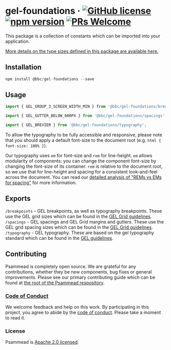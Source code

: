 # gel-foundations &middot; [![GitHub license](https://img.shields.io/badge/license-Apache%202.0-blue.svg)](https://github.com/BBC-News/psammead/blob/latest/LICENSE) [![npm version](https://img.shields.io/npm/v/@bbc/gel-foundations.svg)](https://www.npmjs.com/package/@bbc/gel-foundations) [![PRs Welcome](https://img.shields.io/badge/PRs-welcome-brightgreen.svg)](https://github.com/BBC-News/psammead/blob/latest/CONTRIBUTING.md)

This package is a collection of constants which can be imported into your application.

[More details on the type sizes defined in this package are available here.](./typography_sizes_web.md)

## Installation

```jsx
npm install @bbc/gel-foundations --save
```

## Usage

```jsx
import { GEL_GROUP_3_SCREEN_WIDTH_MIN } from '@bbc/gel-foundations/breakpoints';

import { GEL_GUTTER_BELOW_600PX } from '@bbc/gel-foundations/spacings';

import { GEL_BREVIER } from '@bbc/gel-foundations/typography';
```

To allow the typography to be fully accessible and responsive, please note that you should apply a default font-size to the document root (e.g. `html { font-size: 100% }`).

Our typography uses `em` for font-size and `rem` for line-height. `em` allows modularity of components: you can change the component font-size by changing the font-size of its container. `rem` is relative to the document root, so we use that for line-height and spacing for a consistent look-and-feel across the document. You can read our [detailed analysis of "REMs vs EMs for spacing"](https://github.com/BBC-News/simorgh/blob/latest/docs/Spacing-Units.md) for more information.

## Exports

`/breakpoints` - GEL breakpoints, as well as typography breakpoints. These use the GEL grid sizes which can be found in the [GEL Grid guidelines](https://www.bbc.co.uk/gel/guidelines/grid#grid-sizes).  
`/spacings` - GEL spacings and GEL Grid margins and gutters. These use the GEL grid spacing sizes which can be found in the [GEL Grid guidelines](https://www.bbc.co.uk/gel/guidelines/grid#spacing-layout).  
`/typography` - GEL typography. These are based on the gel typography standard which can be found in the [GEL guidelines](https://www.bbc.co.uk/gel/guidelines/typography).

## Contributing

Psammead is completely open source. We are grateful for any contributions, whether they be new components, bug fixes or general improvements. Please see our primary contributing guide which can be found at [the root of the Psammead respository](https://github.com/BBC-News/psammead/blob/latest/CONTRIBUTING.md).

### [Code of Conduct](https://github.com/BBC-News/psammead/blob/latest/CODE_OF_CONDUCT.md)

We welcome feedback and help on this work. By participating in this project, you agree to abide by the [code of conduct](https://github.com/BBC-News/psammead/blob/latest/CODE_OF_CONDUCT.md). Please take a moment to read it.

### License

Psammead is [Apache 2.0 licensed](https://github.com/BBC-News/psammead/blob/latest/LICENSE).

